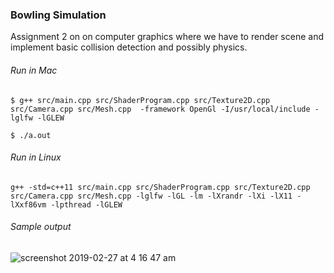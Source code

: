 ### Bowling Simulation
Assignment 2 on on computer graphics where we have to render scene and implement basic collision detection and possibly physics.


###### Run in Mac
```
$ g++ src/main.cpp src/ShaderProgram.cpp src/Texture2D.cpp src/Camera.cpp src/Mesh.cpp  -framework OpenGl -I/usr/local/include -lglfw -lGLEW 

$ ./a.out
```

###### Run in Linux
```
g++ -std=c++11 src/main.cpp src/ShaderProgram.cpp src/Texture2D.cpp src/Camera.cpp src/Mesh.cpp -lglfw -lGL -lm -lXrandr -lXi -lX11 -lXxf86vm -lpthread -lGLEW
```
###### Sample output

![screenshot 2019-02-27 at 4 16 47 am](https://user-images.githubusercontent.com/17334660/53452200-a7de5b80-3a46-11e9-9fb2-282d4d70788f.png)
